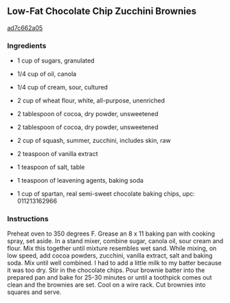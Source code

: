 ## Low-Fat Chocolate Chip Zucchini Brownies

[ad7c662a05](http://tastykitchen.com/recipes/desserts/low-fat-chocolate-chip-zucchini-brownies/)

### Ingredients

 - 1 cup of sugars, granulated

 - 1/4 cup of oil, canola

 - 1/4 cup of cream, sour, cultured

 - 2 cup of wheat flour, white, all-purpose, unenriched

 - 2 tablespoon of cocoa, dry powder, unsweetened

 - 2 tablespoon of cocoa, dry powder, unsweetened

 - 2 cup of squash, summer, zucchini, includes skin, raw

 - 2 teaspoon of vanilla extract

 - 1 teaspoon of salt, table

 - 1 teaspoon of leavening agents, baking soda

 - 1 cup of spartan, real semi-sweet chocolate baking chips, upc: 011213162966

### Instructions

Preheat oven to 350 degrees F. Grease an 8 x 11 baking pan with cooking spray, set aside. In a stand mixer, combine sugar, canola oil, sour cream and flour. Mix this together until mixture resembles wet sand. While mixing, on low speed, add cocoa powders, zucchini, vanilla extract, salt and baking soda. Mix until well combined. I had to add a little milk to my batter because it was too dry. Stir in the chocolate chips. Pour brownie batter into the prepared pan and bake for 25-30 minutes or until a toothpick comes out clean and the brownies are set. Cool on a wire rack. Cut brownies into squares and serve.